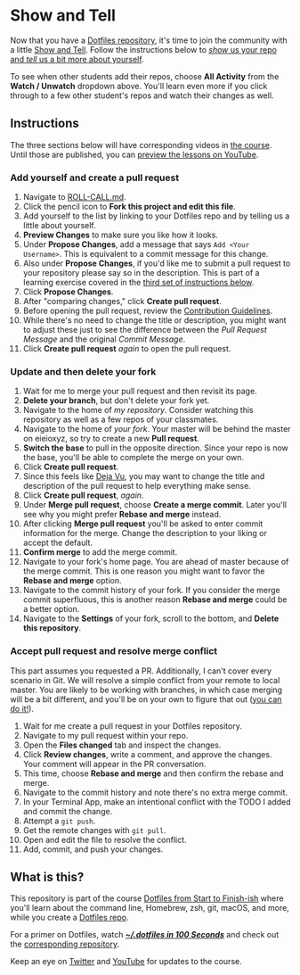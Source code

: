 # Show and Tell

Now that you have a [Dotfiles repository](https://github.com/eieioxyz/dotfiles_macos), it's time to join the community with a little [Show and Tell](https://en.wikipedia.org/wiki/Show_and_tell_(education)). Follow the instructions below to [*show* us your repo and *tell* us a bit more about yourself](ROLL-CALL.md).

To see when other students add their repos, choose **All Activity** from the **Watch / Unwatch** dropdown above. You'll learn even more if you click through to a few other student's repos and watch their changes as well.

## Instructions

The three sections below will have corresponding videos in [the course](http://dotfiles.eieio.xyz/ "Dotfiles from Start to Finish-ish"). Until those are published, you can [preview the lessons on YouTube](https://youtu.be/9LsQboYpvYI).

### Add yourself and create a pull request

1. Navigate to [ROLL-CALL.md](ROLL-CALL.md).
2. Click the pencil icon to **Fork this project and edit this file**.
3. Add yourself to the list by linking to your Dotfiles repo and by telling us a little about yourself.
4. **Preview Changes** to make sure you like how it looks.
5. Under **Propose Changes**, add a message that says `Add <Your Username>`. This is equivalent to a commit message for this change.
6. Also under **Propose Changes**, if you'd like me to submit a pull request to your repository please say so in the description. This is part of a learning exercise covered in the [third set of instructions below](#accept-pull-request-and-resolve-merge-conflict).
7. Click **Propose Changes**.
8. After "comparing changes," click **Create pull request**.
9. Before opening the pull request, review the [Contribution Guidelines](CONTRIBUTING.md).
10. While there's no need to change the title or description, you might want to adjust these just to see the difference between the *Pull Request Message* and the original *Commit Message*.
11. Click **Create pull request** *again* to open the pull request.

### Update and then delete your fork

1. Wait for me to merge your pull request and then revisit its page.
2. **Delete your branch**, but don't delete your fork yet.
3. Navigate to the home of *my repository*. Consider watching this repository as well as a few repos of your classmates.
4. Navigate to the home of *your fork*. Your master will be behind the master on eieioxyz, so try to create a new **Pull request**.
5. **Switch the base** to pull in the opposite direction. Since your repo is now the base, you'll be able to complete the merge on your own.
6. Click **Create pull request**.
7. Since this feels like [Deja Vu](https://youtu.be/XfEuxRDYiyc), you may want to change the title and description of the pull request to help everything make sense.
8. Click **Create pull request**, *again*.
9. Under **Merge pull request**, choose **Create a merge commit**. Later you'll see why you might prefer **Rebase and merge** instead.
10. After clicking **Merge pull request** you'll be asked to enter commit information for the merge. Change the description to your liking or accept the default.
11. **Confirm merge** to add the merge commit.
12. Navigate to your fork's home page. You are ahead of master because of the merge commit. This is one reason you might want to favor the **Rebase and merge** option.
13. Navigate to the commit history of your fork. If you consider the merge commit superfluous, this is another reason **Rebase and merge** could be a better option.
14. Navigate to the **Settings** of your fork, scroll to the bottom, and **Delete this repository**.

### Accept pull request and resolve merge conflict

This part assumes you requested a PR. Additionally, I can't cover every scenario in Git. We will resolve a simple conflict from your remote to local master. You are likely to be working with branches, in which case merging will be a bit different, and you'll be on your own to figure that out ([you can do it!](https://youtu.be/VZ2HcRl4wSk)).

1. Wait for me create a pull request in your Dotfiles repository.
2. Navigate to my pull request within your repo.
3. Open the **Files changed** tab and inspect the changes.
4. Click **Review changes**, write a comment, and approve the changes. Your comment will appear in the PR conversation.
5. This time, choose **Rebase and merge** and then confirm the rebase and merge.
6. Navigate to the commit history and note there's no extra merge commit.
7. In your Terminal App, make an intentional conflict with the TODO I added and commit the change.
8. Attempt a `git push`.
9. Get the remote changes with `git pull`.
10. Open and edit the file to resolve the conflict.
11. Add, commit, and push your changes.

## What is this?

This repository is part of the course [Dotfiles from Start to Finish-ish](http://dotfiles.eieio.xyz/) where you'll learn about the command line, Homebrew, zsh, git, macOS, and more, while you create a [Dotfiles repo](https://github.com/eieioxyz/dotfiles_macos).

For a primer on Dotfiles, watch [***~/.dotfiles in 100 Seconds***](https://youtu.be/r_MpUP6aKiQ) and check out the [corresponding repository](https://github.com/eieioxyz/Beyond-Dotfiles-in-100-Seconds).

Keep an eye on [Twitter](https://twitter.com/EIEIOxyz "Follow @EIEIOxyz on Twitter") and [YouTube](https://www.youtube.com/channel/UCcZZOzRKMbql7IEL0midfgQ "Subscribe to EIEIO on YouTube") for updates to the course.

